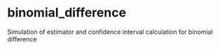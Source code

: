 # binomial_difference
Simulation of estimator and confidence interval calculation for binomial difference
